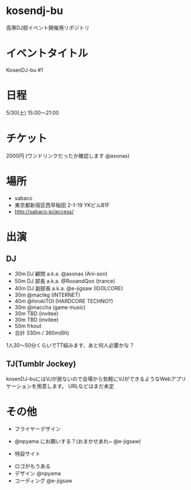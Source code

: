 kosendj-bu
==========

高専DJ部イベント開催用リポジトリ

# イベントタイトル
KosenDJ-bu #1

# 日程
5/30(土) 15:00〜21:00

# チケット

2000円
(ワンドリンクだったか確認します @asonas)

# 場所

* sabaco
* 東京都新宿区西早稲田 2-1-19 YKビルB1F
* http://sabaco.jp/access/

# 出演
## DJ
* 30m DJ 顧問 a.k.a. @asonas (Ani-son)
* 50m DJ 部長 a.k.a. @RooandQoo (trance)
* 40m DJ 副部長 a.k.a. @e-jigsaw (IDOLCORE)
* 30m @mactkg (INTERNET)
* 40m @hirokiTOI (HARDCORE TECHNO?)
* 30m @maccha (game music)
* 30m TBD (invitee)
* 30m TBD (invitee)
* 50m frkout
* 合計 330m / 360m(6h)

1人30〜50分くらいでTT組みます、あと何人必要かな？

## TJ(Tumblr Jockey)

kosenDJ-buにはVJが居ないので会場から気軽にVJができるようなWebアプリケーションを用意します。
URLなどはまだ未定

# その他
* フライヤーデザイン
 - @npyama にお願いする？(おまかせあれ~ @e-jigsaw)

* 特設サイト
 - ロゴがもうある
 - デザイン @npyama
 - コーディング @e-jigsaw

